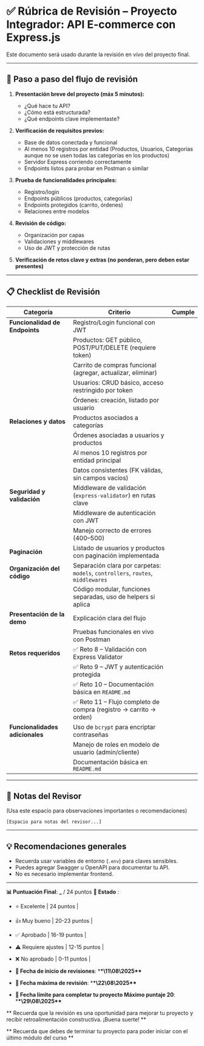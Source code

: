 # ✅ Rúbrica de Revisión – Proyecto Integrador: API E-commerce con Express.js

Este documento será usado durante la revisión en vivo del proyecto final.

---

## 🧭 Paso a paso del flujo de revisión

1. **Presentación breve del proyecto (máx 5 minutos):**

   - ¿Qué hace tu API?
   - ¿Cómo está estructurada?
   - ¿Qué endpoints clave implementaste?

2. **Verificación de requisitos previos:**

   - Base de datos conectada y funcional
   - Al menos 10 registros por entidad (Productos, Usuarios, Categorías aunque no se usen todas las categorías en los productos)
   - Servidor Express corriendo correctamente
   - Endpoints listos para probar en Postman o similar

3. **Prueba de funcionalidades principales:**

   - Registro/login
   - Endpoints públicos (productos, categorías)
   - Endpoints protegidos (carrito, órdenes)
   - Relaciones entre modelos

4. **Revisión de código:**

   - Organización por capas
   - Validaciones y middlewares
   - Uso de JWT y protección de rutas

5. **Verificación de retos clave y extras (no ponderan, pero deben estar presentes)**

---

## 📋 Checklist de Revisión

| Categoría                       | Criterio                                                                        | Cumple |
| ------------------------------- | ------------------------------------------------------------------------------- | ------ |
| **Funcionalidad de Endpoints**  | Registro/Login funcional con JWT                                                |        |
|                                 | Productos: GET público, POST/PUT/DELETE (requiere token)                        |        |
|                                 | Carrito de compras funcional (agregar, actualizar, eliminar)                    |        |
|                                 | Usuarios: CRUD básico, acceso restringido por token                             |        |
|                                 | Órdenes: creación, listado por usuario                                          |        |
| **Relaciones y datos**          | Productos asociados a categorías                                                |        |
|                                 | Órdenes asociadas a usuarios y productos                                        |        |
|                                 | Al menos 10 registros por entidad principal                                     |        |
|                                 | Datos consistentes (FK válidas, sin campos vacíos)                              |        |
| **Seguridad y validación**      | Middleware de validación (`express-validator`) en rutas clave                   |        |
|                                 | Middleware de autenticación con JWT                                             |        |
|                                 | Manejo correcto de errores (400–500)                                            |        |
| **Paginación**                  | Listado de usuarios y productos con paginación implementada                     |        |
| **Organización del código**     | Separación clara por carpetas: `models`, `controllers`, `routes`, `middlewares` |        |
|                                 | Código modular, funciones separadas, uso de helpers si aplica                   |        |
| **Presentación de la demo**     | Explicación clara del flujo                                                     |        |
|                                 | Pruebas funcionales en vivo con Postman                                         |        |
| **Retos requeridos**            | ✅ Reto 8 – Validación con Express Validator                                    |        |
|                                 | ✅ Reto 9 – JWT y autenticación protegida                                       |        |
|                                 | ✅ Reto 10 – Documentación básica en `README.md`                                |        |
|                                 | ✅ Reto 11 – Flujo completo de compra (registro → carrito → orden)              |        |
| **Funcionalidades adicionales** | Uso de `bcrypt` para encriptar contraseñas                                      |        |
|                                 | Manejo de roles en modelo de usuario (admin/cliente)                            |        |
|                                 | Documentación básica en `README.md`                                             |        |

---

## 📝 Notas del Revisor

(Usa este espacio para observaciones importantes o recomendaciones)

```
[Espacio para notas del revisor...]
```

---

## 💡 Recomendaciones generales

- Recuerda usar variables de entorno (`.env`) para claves sensibles.
- Puedes agregar Swagger u OpenAPI para documentar tu API.
- No es necesario implementar frontend.

---

**📊 Puntuación Final**: **\_** / 24 puntos
**🎯 Estado** :

- ⭐ Excelente | 24 puntos |
- 👍 Muy bueno | 20-23 puntos |
- ✅ Aprobado | 16-19 puntos |
- ⚠️ Requiere ajustes | 12-15 puntos |
- ❌ No aprobado | 0-11 puntos |

- **📅 Fecha de inicio de revisiones**: \***\*\11\08\2025\*\***
- **📅 Fecha máxima de revisión**: \***\*\22\08\2025\*\***
- **📅 Fecha límite para completar tu proyecto Máximo puntaje 20**: \***\*\29\08\2025\*\***

** Recuerda que la revisión es una oportunidad para mejorar tu proyecto y recibir retroalimentación constructiva. ¡Buena suerte! **

** Recuerda que debes de terminar tu proyecto para poder iniciar con el último módulo del curso **
